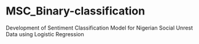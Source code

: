 # MSC_Binary-classification
Development of Sentiment Classification Model for Nigerian Social Unrest Data using Logistic Regression
